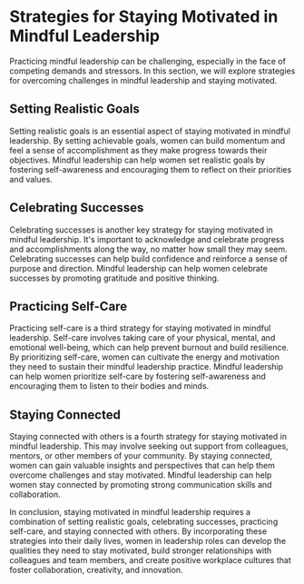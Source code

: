 Strategies for Staying Motivated in Mindful Leadership
===========================================================================================================

Practicing mindful leadership can be challenging, especially in the face of competing demands and stressors. In this section, we will explore strategies for overcoming challenges in mindful leadership and staying motivated.

Setting Realistic Goals
-----------------------

Setting realistic goals is an essential aspect of staying motivated in mindful leadership. By setting achievable goals, women can build momentum and feel a sense of accomplishment as they make progress towards their objectives. Mindful leadership can help women set realistic goals by fostering self-awareness and encouraging them to reflect on their priorities and values.

Celebrating Successes
---------------------

Celebrating successes is another key strategy for staying motivated in mindful leadership. It's important to acknowledge and celebrate progress and accomplishments along the way, no matter how small they may seem. Celebrating successes can help build confidence and reinforce a sense of purpose and direction. Mindful leadership can help women celebrate successes by promoting gratitude and positive thinking.

Practicing Self-Care
--------------------

Practicing self-care is a third strategy for staying motivated in mindful leadership. Self-care involves taking care of your physical, mental, and emotional well-being, which can help prevent burnout and build resilience. By prioritizing self-care, women can cultivate the energy and motivation they need to sustain their mindful leadership practice. Mindful leadership can help women prioritize self-care by fostering self-awareness and encouraging them to listen to their bodies and minds.

Staying Connected
-----------------

Staying connected with others is a fourth strategy for staying motivated in mindful leadership. This may involve seeking out support from colleagues, mentors, or other members of your community. By staying connected, women can gain valuable insights and perspectives that can help them overcome challenges and stay motivated. Mindful leadership can help women stay connected by promoting strong communication skills and collaboration.

In conclusion, staying motivated in mindful leadership requires a combination of setting realistic goals, celebrating successes, practicing self-care, and staying connected with others. By incorporating these strategies into their daily lives, women in leadership roles can develop the qualities they need to stay motivated, build stronger relationships with colleagues and team members, and create positive workplace cultures that foster collaboration, creativity, and innovation.
